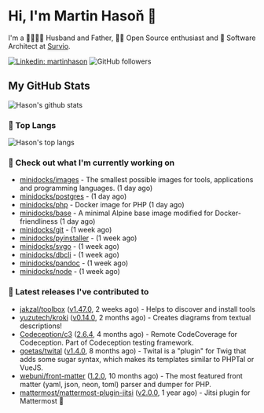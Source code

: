 # Hi, I'm Martin Hasoň 👋

I'm a 👨‍👩‍👧‍👦 Husband and Father, 🧑‍💻 Open Source enthusiast and 📐 Software Architect at [Survio](https://www.survio.com).

[![Linkedin: martinhason](https://img.shields.io/badge/-Martin%20Hasoň-blue?style=flat-square&logo=Linkedin&logoColor=white&link=https://www.linkedin.com/in/martinhason/)](https://www.linkedin.com/in/martinhason/)
![GitHub followers](https://img.shields.io/github/followers/hason?label=Follow&style=social)


## My GitHub Stats
![Hason's github stats](https://github-readme-stats.vercel.app/api?username=hason&show_icons=true&include_all_commits=true&theme=dracula&hide_border=true&hide_title=true)

### 💾 Top Langs
![Hason's top langs](https://github-readme-stats.vercel.app/api/top-langs/?username=hason&layout=compact&theme=dracula&hide_border=true&hide_title=true)

### 👷 Check out what I'm currently working on

- [minidocks/images](https://github.com/minidocks/images) - The smallest possible images for tools, applications and programming languages. (1 day ago)
- [minidocks/postgres](https://github.com/minidocks/postgres) -  (1 day ago)
- [minidocks/php](https://github.com/minidocks/php) - Docker image for PHP (1 day ago)
- [minidocks/base](https://github.com/minidocks/base) - A minimal Alpine base image modified for Docker-friendliness (1 day ago)
- [minidocks/git](https://github.com/minidocks/git) -  (1 week ago)
- [minidocks/pyinstaller](https://github.com/minidocks/pyinstaller) -  (1 week ago)
- [minidocks/svgo](https://github.com/minidocks/svgo) -  (1 week ago)
- [minidocks/dbcli](https://github.com/minidocks/dbcli) -  (1 week ago)
- [minidocks/pandoc](https://github.com/minidocks/pandoc) -  (1 week ago)
- [minidocks/node](https://github.com/minidocks/node) -  (1 week ago)

### 🔭 Latest releases I've contributed to

- [jakzal/toolbox](https://github.com/jakzal/toolbox) ([v1.47.0](https://github.com/jakzal/toolbox/releases/tag/v1.47.0), 2 weeks ago) - Helps to discover and install tools
- [yuzutech/kroki](https://github.com/yuzutech/kroki) ([v0.14.0](https://github.com/yuzutech/kroki/releases/tag/v0.14.0), 2 months ago) - Creates diagrams from textual descriptions!
- [Codeception/c3](https://github.com/Codeception/c3) ([2.6.4](https://github.com/Codeception/c3/releases/tag/2.6.4), 4 months ago) - Remote CodeCoverage for Codeception. Part of Codeception testing framework.
- [goetas/twital](https://github.com/goetas/twital) ([v1.4.0](https://github.com/goetas/twital/releases/tag/v1.4.0), 8 months ago) - Twital is a &#34;plugin&#34; for Twig that adds some sugar syntax, which makes its templates similar to PHPTal or VueJS.
- [webuni/front-matter](https://github.com/webuni/front-matter) ([1.2.0](https://github.com/webuni/front-matter/releases/tag/1.2.0), 10 months ago) - The most featured front matter (yaml, json, neon, toml) parser and dumper for PHP.
- [mattermost/mattermost-plugin-jitsi](https://github.com/mattermost/mattermost-plugin-jitsi) ([v2.0.0](https://github.com/mattermost/mattermost-plugin-jitsi/releases/tag/v2.0.0), 1 year ago) - Jitsi plugin for Mattermost :electric_plug:
